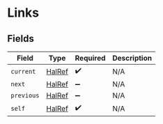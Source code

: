# Links


## Fields

| Field                                   | Type                                    | Required                                | Description                             |
| --------------------------------------- | --------------------------------------- | --------------------------------------- | --------------------------------------- |
| `current`                               | [HalRef](../../models/shared/HalRef.md) | :heavy_check_mark:                      | N/A                                     |
| `next`                                  | [HalRef](../../models/shared/HalRef.md) | :heavy_minus_sign:                      | N/A                                     |
| `previous`                              | [HalRef](../../models/shared/HalRef.md) | :heavy_minus_sign:                      | N/A                                     |
| `self`                                  | [HalRef](../../models/shared/HalRef.md) | :heavy_check_mark:                      | N/A                                     |